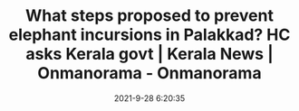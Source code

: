 ---
"title": "What steps proposed to prevent elephant incursions in Palakkad? HC asks Kerala govt | Kerala News | Onmanorama - Onmanorama"
"date": "2021-9-28 6:20:35"
"feed_name": "GOOGLENEWSCONSTRUCTION"
"feed_website": "https://news.google.com/search?q=construction%2Bincident&hl=en-US&gl=US&ceid=US:en"
"feed_rss": "https://news.google.com/rss/search?q=construction%2Bincident&hl=en-US&gl=US&ceid=US:en"
"link": "https://www.onmanorama.com/news/kerala/2021/09/28/what-steps-proposed-to-prevent-elephant-incursions-in-palakkad-h.html"
"source": "{'href': 'https://www.onmanorama.com', 'title': 'Onmanorama'}"
"file": "_posts/2021-1-1-ab2f5cc5ed617530a358b13c4281a06f1ea105d2.md"
"accident": "0"
"drilling": "0"
"dead": "0"
"injured": "0"
"arrested": "0"
"where": "unknown site"
"place": "unknown place"
---